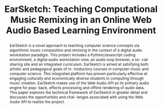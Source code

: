 ---
title: "EarSketch: Teaching Computational Music Remixing in an Online Web Audio Based Learning Environment"
abstract: "EarSketch is a novel approach to teaching computer science concepts via algorithmic music composition and remixing in the context of a digital audio workstation paradigm. This project includes a Python/Javascript coding environment, a digital audio workstation view, an audio loop browser, a so- cial sharing site and an integrated curriculum. EarSketch is aimed at satisfying both artistic and pedagogical goals of in- troductory courses in computer music and computer science. This integrated platform has proven particularly effective at engaging culturally and economically diverse students in computing through music creation. EarSketch makes use of the Web Audio API as its primary audio engine for play- back, effects processing and offline rendering of audio data. This paper explores the technical framework of EarSketch in greater detail and discusses the opportunities and chal- lenges associated with using the Web Audio API to realize the project."
tags: year2015
---